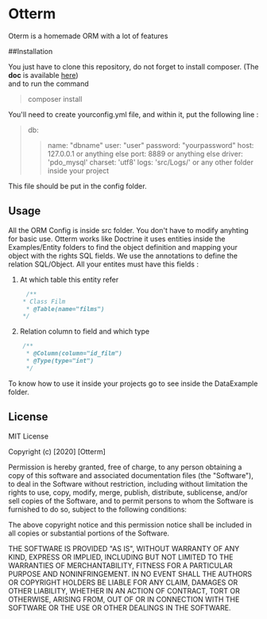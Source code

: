 # Otterm

Oterm is a homemade ORM with a lot of features

##Installation

You just have to clone this repository, do not forget to install composer. (The **doc** is available [here](https://getcomposer.org/))  
and to run the command
>composer install  

You'll need to create yourconfig.yml file, and within it,
 put the following line :   

 >  
 >db:
>>name: "dbname"
>>user: "user"
>>password: "yourpassword"
>>host: 127.0.0.1 or anything else
>>port: 8889 or anything else
>>driver: 'pdo_mysql'
>>charset: 'utf8'
>>logs: 'src/Logs/' or any other folder inside your project
>

This file should be put in the config folder. 

## Usage

All the ORM Config is inside src folder. You don't have to modify anyhting for basic use.
Otterm works like Doctrine it uses entities inside the Examples/Entity folders to find the object definition and mapping your object with the rights SQL fields.
We use the annotations to define the relation SQL/Object.
All your entites must have this fields :
1. At which table this entity refer
```php
     /**
    * Class Film
     * @Table(name="films")
    */
```
2. Relation column to field and which type
```php
    /**
     * @Column(column="id_film")
     * @Type(type="int")
     */
```

To know how to use it inside your projects go to see inside the DataExample folder.

## License
MIT License

Copyright (c) [2020] [Otterm]

Permission is hereby granted, free of charge, to any person obtaining a copy
of this software and associated documentation files (the "Software"), to deal
in the Software without restriction, including without limitation the rights
to use, copy, modify, merge, publish, distribute, sublicense, and/or sell
copies of the Software, and to permit persons to whom the Software is
furnished to do so, subject to the following conditions:

The above copyright notice and this permission notice shall be included in all
copies or substantial portions of the Software.

THE SOFTWARE IS PROVIDED "AS IS", WITHOUT WARRANTY OF ANY KIND, EXPRESS OR
IMPLIED, INCLUDING BUT NOT LIMITED TO THE WARRANTIES OF MERCHANTABILITY,
FITNESS FOR A PARTICULAR PURPOSE AND NONINFRINGEMENT. IN NO EVENT SHALL THE
AUTHORS OR COPYRIGHT HOLDERS BE LIABLE FOR ANY CLAIM, DAMAGES OR OTHER
LIABILITY, WHETHER IN AN ACTION OF CONTRACT, TORT OR OTHERWISE, ARISING FROM,
OUT OF OR IN CONNECTION WITH THE SOFTWARE OR THE USE OR OTHER DEALINGS IN THE
SOFTWARE.